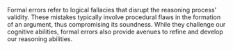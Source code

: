 
Formal errors refer to logical fallacies that disrupt the reasoning process' validity. These mistakes typically involve procedural flaws in the formation of an argument, thus compromising its soundness. While they challenge our cognitive abilities, formal errors also provide avenues to refine and develop our reasoning abilities.

